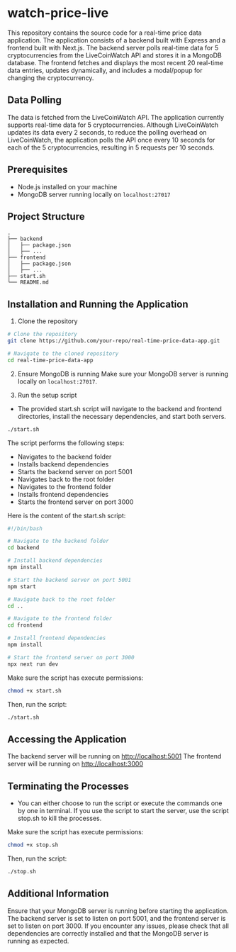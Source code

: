 # watch-price-live
This repository contains the source code for a real-time price data application. The application consists of a backend built with Express and a frontend built with Next.js. The backend server polls real-time data for 5 cryptocurrencies from the LiveCoinWatch API and stores it in a MongoDB database. The frontend fetches and displays the most recent 20 real-time data entries, updates dynamically, and includes a modal/popup for changing the cryptocurrency.

## Data Polling
The data is fetched from the LiveCoinWatch API. The application currently supports real-time data for 5 cryptocurrencies. Although LiveCoinWatch updates its data every 2 seconds, to reduce the polling overhead on LiveCoinWatch, the application polls the API once every 10 seconds for each of the 5 cryptocurrencies, resulting in 5 requests per 10 seconds.


## Prerequisites

- Node.js installed on your machine
- MongoDB server running locally on `localhost:27017`

## Project Structure

```plaintext
.
├── backend
│   ├── package.json
│   ├── ...
├── frontend
│   ├── package.json
│   ├── ...
├── start.sh
└── README.md
```
## Installation and Running the Application
1. Clone the repository
```bash
# Clone the repository
git clone https://github.com/your-repo/real-time-price-data-app.git

# Navigate to the cloned repository
cd real-time-price-data-app
```

2. Ensure MongoDB is running
Make sure your MongoDB server is running locally on `localhost:27017`.

3. Run the setup script
- The provided start.sh script will navigate to the backend and frontend directories, install the necessary dependencies, and start both servers.


```bash
./start.sh
```

The script performs the following steps:
- Navigates to the backend folder
- Installs backend dependencies
- Starts the backend server on port 5001
- Navigates back to the root folder
- Navigates to the frontend folder
- Installs frontend dependencies
- Starts the frontend server on port 3000

Here is the content of the start.sh script:
```bash
#!/bin/bash

# Navigate to the backend folder
cd backend

# Install backend dependencies
npm install

# Start the backend server on port 5001
npm start

# Navigate back to the root folder
cd ..

# Navigate to the frontend folder
cd frontend

# Install frontend dependencies
npm install

# Start the frontend server on port 3000
npx next run dev
```

Make sure the script has execute permissions:
```bash
chmod +x start.sh
```


Then, run the script:

```bash
./start.sh
```

## Accessing the Application
The backend server will be running on [http://localhost:5001](http://localhost:5001)
The frontend server will be running on [http://localhost:3000](http://localhost:3000)

## Terminating the Processes
- You can either choose to run the script or execute the commands one by one in terminal. If you use the script to start the server, use the script stop.sh to kill the processes.

Make sure the script has execute permissions:
```bash
chmod +x stop.sh
```

Then, run the script:

```bash
./stop.sh
```

    
## Additional Information

Ensure that your MongoDB server is running before starting the application.
The backend server is set to listen on port 5001, and the frontend server is set to listen on port 3000.
If you encounter any issues, please check that all dependencies are correctly installed and that the MongoDB server is running as expected.

